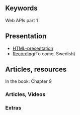 ## Keywords
Web APIs part 1

## Presentation
- [HTML-presentation](https://rawgit.com/1dv527/syllabus/master/lectures/02/index.html#/)
- [Recording](#)(To come, Swedish)

## Articles, resources
In the book: Chapter 9

### Articles, Videos


### Extras
